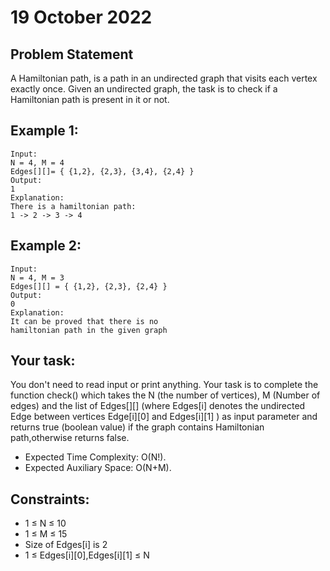 # 19 October 2022

## Problem Statement
A Hamiltonian path, is a path in an undirected graph that visits each vertex exactly once. Given an undirected graph, the task is to check if a Hamiltonian path is present in it or not.

## Example 1:

```
Input:
N = 4, M = 4
Edges[][]= { {1,2}, {2,3}, {3,4}, {2,4} }
Output:
1 
Explanation: 
There is a hamiltonian path: 
1 -> 2 -> 3 -> 4 
```

## Example 2:

```
Input:
N = 4, M = 3 
Edges[][] = { {1,2}, {2,3}, {2,4} } 
Output: 
0 
Explanation: 
It can be proved that there is no 
hamiltonian path in the given graph
```

## Your task:
You don't need to read input or print anything. Your task is to complete the function check() which takes the N (the number of vertices), M (Number of edges) and the list of Edges[][] (where Edges[i] denotes the undirected Edge between vertices Edge[i][0] and Edges[i][1] ) as input parameter and returns true (boolean value) if the graph contains Hamiltonian path,otherwise returns false. 


- Expected Time Complexity: O(N!).
- Expected Auxiliary Space: O(N+M).


## Constraints:
- 1 ≤ N ≤ 10
- 1 ≤ M ≤ 15
- Size of Edges[i] is 2
- 1 ≤ Edges[i][0],Edges[i][1] ≤ N
